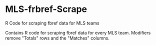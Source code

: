 # MLS-frbref-Scrape
R Code for scraping fbref data for MLS teams

Contains R code for scraping fbref data for every MLS team. 
Modifiers remove "Totals" rows and the "Matches" columns.
